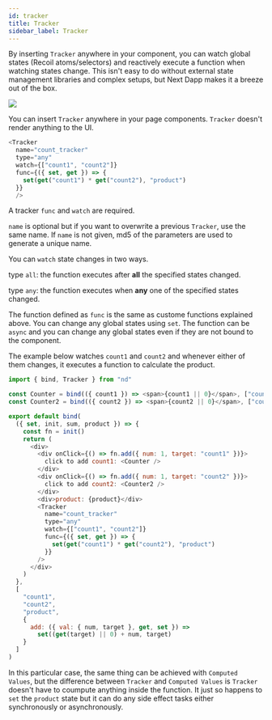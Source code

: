 ```yaml
---
id: tracker
title: Tracker
sidebar_label: Tracker
---
```


By inserting `Tracker` anywhere in your component, you can watch global states (Recoil atoms/selectors) and reactively execute a function when watching states change. This isn't easy to do without external state management libraries and complex setups, but Next Dapp makes it a breeze out of the box.

![](/next-dapp/img/diagram-2.png)

You can insert `Tracker` anywhere in your page components. `Tracker` doesn't render anything to the UI.

```javascript
<Tracker
  name="count_tracker"
  type="any"
  watch={["count1", "count2"]}
  func={({ set, get }) => {
    set(get("count1") * get("count2"), "product")
  }}
  />
```

A tracker `func` and `watch` are required.

`name` is optional but if you want to overwrite a previous `Tracker`, use the same name. If `name` is not given, md5 of the parameters are used to generate a unique name.

You can `watch` state changes in two ways.

type `all`: the function executes after **all** the specified states changed.

type `any`: the function executes when **any** one of the specified states changed.

The function defined as `func` is the same as custome functions explained above. You can change any global states using `set`. The function can be `async` and you can change any global states even if they are not bound to the component.

The example below watches `count1` and `count2` and whenever either of them changes, it executes a function to calculate the product.

```javascript
import { bind, Tracker } from "nd"

const Counter = bind(({ count1 }) => <span>{count1 || 0}</span>, ["count1"])
const Counter2 = bind(({ count2 }) => <span>{count2 || 0}</span>, ["count2"])

export default bind(
  ({ set, init, sum, product }) => {
    const fn = init()
    return (
      <div>
        <div onClick={() => fn.add({ num: 1, target: "count1" })}>
          click to add count1: <Counter />
        </div>
        <div onClick={() => fn.add({ num: 1, target: "count2" })}>
          click to add count2: <Counter2 />
        </div>
        <div>product: {product}</div>
        <Tracker
          name="count_tracker"
          type="any"
          watch={["count1", "count2"]}
          func={({ set, get }) => {
            set(get("count1") * get("count2"), "product")
          }}
        />
      </div>
    )
  },
  [
    "count1",
    "count2",
    "product",
    {
      add: ({ val: { num, target }, get, set }) =>
        set((get(target) || 0) + num, target)
    }
  ]
)
```

In this particular case, the same thing can be achieved with `Computed Values`, but the difference between `Tracker` and `Computed Values` is `Tracker` doesn't have to coumpute anything inside the function. It just so happens to `set` the `product` state but it can do any side effect tasks either synchronously or asynchronously.
